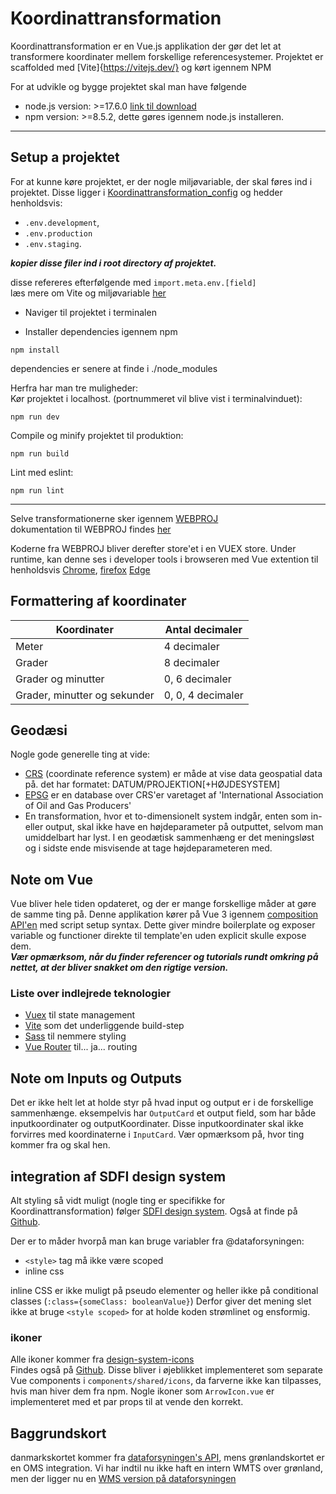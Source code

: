 # Koordinattransformation

Koordinattransformation er en Vue.js applikation der gør det let at transformere koordinater mellem forskellige referencesystemer.
Projektet er scaffolded med [Vite]{https://vitejs.dev/} og kørt igennem NPM

For at udvikle og bygge projektet skal man have følgende
- node.js version: >=17.6.0 [link til download](https://nodejs.org/en/)
- npm version: >=8.5.2, dette gøres igennem node.js installeren.

---

## Setup a projektet
For at kunne køre projektet, er der nogle miljøvariable, der skal føres ind i projektet.
Disse ligger i [Koordinattransformation_config](https://github.com/SDFIdk/Koordinattransformation-config) og hedder henholdsvis: 
- `.env.development`, 
- `.env.production` 
- `.env.staging`. <br>

***kopier disse filer ind i root directory af projektet.***

disse refereres efterfølgende med `import.meta.env.[field]` <br>
læs mere om Vite og miljøvariable [her](https://vitejs.dev/guide/env-and-mode.html)


- Naviger til projektet i terminalen <br>

- Installer dependencies igennem npm
```
npm install
```
dependencies er senere at finde i ./node_modules

Herfra har man tre muligheder: <br>
Kør projektet i localhost. (portnummeret vil blive vist i terminalvinduet):
```
npm run dev 
```
Compile og minify projektet til produktion:
```
npm run build
```

Lint med eslint:
```
npm run lint
```
***

Selve transformationerne sker igennem [WEBPROJ](https://github.com/SDFIdk/WEBPROJ/tree/master) <br>
dokumentation til WEBPROJ findes [her](https://docs.dataforsyningen.dk/#webproj)

Koderne fra WEBPROJ bliver derefter store'et i en VUEX store. Under runtime, kan denne ses i developer tools i browseren med Vue extention til henholdsvis [Chrome](https://chrome.google.com/webstore/detail/vuejs-devtools/nhdogjmejiglipccpnnnanhbledajbpd), 
[firefox](https://devtools.vuejs.org/) 
[Edge](https://microsoftedge.microsoft.com/addons/detail/vuejs-devtools/olofadcdnkkjdfgjcmjaadnlehnnihnl)


## Formattering af koordinater
| Koordinater                  | Antal decimaler   |
| ---------------------------- | ----------------- |
| Meter                        | 4 decimaler       |
| Grader                       | 8 decimaler       |
| Grader og minutter           | 0, 6 decimaler    |
| Grader, minutter og sekunder | 0, 0, 4 decimaler |

## Geodæsi
Nogle gode generelle ting at vide:
- [CRS](https://en.wikipedia.org/wiki/Spatial_reference_system) (coordinate reference system) er måde at vise data geospatial data på. det har formatet: DATUM/PROJEKTION[+HØJDESYSTEM] <br>
- [EPSG](https://epsg.io/) er en database over CRS'er varetaget af 'International Association of Oil and Gas Producers'
- En transformation, hvor et to-dimensionelt system indgår, enten som in- eller output, skal ikke have en højdeparameter på outputtet, selvom man umiddelbart har lyst. I en geodætisk sammenhæng er det meningsløst og i sidste ende misvisende at tage højdeparameteren med. 


## Note om Vue
Vue bliver hele tiden opdateret, og der er mange forskellige måder at gøre de samme ting på.
Denne applikation kører på Vue 3 igennem [composition API'en](https://vuejs.org/guide/extras/composition-api-faq.html) med script setup syntax. Dette giver mindre boilerplate og exposer variable og functioner direkte til template'en uden explicit skulle expose dem. <br>
***Vær opmærksom, når du finder referencer og tutorials rundt omkring på nettet, at der bliver snakket om den rigtige version.***
### Liste over indlejrede teknologier
- [Vuex](https://vuex.vuejs.org/) til state management
- [Vite](https://vitejs.dev/) som det underliggende build-step
- [Sass](https://sass-lang.com/) til nemmere styling
- [Vue Router](https://router.vuejs.org/) til... ja... routing

## Note om Inputs og Outputs
Det er ikke helt let at holde styr på hvad input og output er i de forskellige sammenhænge.
eksempelvis har `OutputCard` et output field, som har både inputkoordinater og outputKoordinater.
Disse inputkoordinater skal ikke forvirres med koordinaterne i `InputCard`. Vær opmærksom på, hvor ting kommer fra og skal hen.


## integration af SDFI design system
Alt styling så vidt muligt (nogle ting er specifikke for Koordinattransformation) følger [SDFI design system](https://sdfidk.github.io/design-system-css/).
Også at finde på [Github](https://github.com/SDFIdk/design-system-css). 

Der er to måder hvorpå man kan bruge variabler fra @dataforsyningen:
- `<style>` tag må ikke være scoped
- inline css

inline CSS er ikke muligt på pseudo elementer og heller ikke på conditional classes (`:class={someClass: booleanValue}`)
Derfor giver det mening slet ikke at bruge `<style scoped>` for at holde koden strømlinet og ensformig.

### ikoner
Alle ikoner kommer fra [design-system-icons](https://sdfidk.github.io/design-system-icons/) <br>
Findes også på [Github](https://github.com/sdfidk/design-system-icons). Disse bliver i øjeblikket implementeret som separate Vue components i `components/shared/icons`, da farverne ikke kan tilpasses, hvis man hiver dem fra npm. Nogle ikoner som `ArrowIcon.vue` er implementeret med et par props til at vende den korrekt.

## Baggrundskort
danmarkskortet kommer fra [dataforsyningen's API](https://dataforsyningen.dk/data/962), mens grønlandskortet er en OMS integration. Vi har indtil nu ikke haft en intern WMTS over grønland, men der ligger nu en [WMS version på dataforsyningen](https://dataforsyningen.dk/data/4771)
